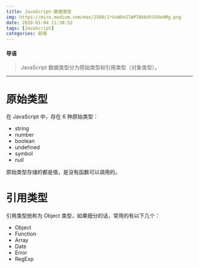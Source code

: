 ```yaml
---
title: JavaScript-数据类型
img: https://miro.medium.com/max/2560/1*UvWOnSlWP7AbbOtSVUeHMg.png
date: 2020-01-04 11:30:52
tags: [JavaScript]
categories: 前端
---
```


#### 导语
> JavaScript 数据类型分为原始类型和引用类型（对象类型）。
<!--more-->               
***

# 原始类型

在 JavaScript 中，存在 6 种原始类型：

* string
* number
* boolean
* undefined
* symbol
* null

原始类型存储的都是值，是没有函数可以调用的。

# 引用类型

引用类型统称为 Object 类型，如果细分的话，常用的有以下几个：

* Object
* Function
* Array
* Date
* Error
* RegExp
